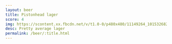 ```yaml
---
layout: beer
title: Pistonhead lager
score: 4
img: https://scontent.xx.fbcdn.net/v/t1.0-0/p480x480/11149264_10153268265618745_5697774882754067421_n.jpg?oh=71006646314fd5fde98c4725891fa9b1&oe=5919240A
desc: Pretty average lager
permalink: /beer/:title.html
---
```

